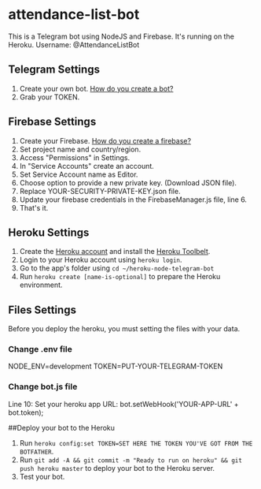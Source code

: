# attendance-list-bot
This is a Telegram bot using NodeJS and Firebase. It's running on the Heroku.
Username: @AttendanceListBot


## Telegram Settings

1. Create your own bot. [How do you create a bot?](https://core.telegram.org/bots#3-how-do-i-create-a-bot)
2. Grab your TOKEN.

## Firebase Settings

1. Create your Firebase. [How do you create a firebase?](https://console.firebase.google.com/)
2. Set project name and country/region.
3. Access "Permissions" in Settings.
4. In "Service Accounts" create an account.
5. Set Service Account name as Editor.
6. Choose option to provide a new private key. (Download JSON file).
7. Replace YOUR-SECURITY-PRIVATE-KEY.json file.
8. Update your firebase credentials in the FirebaseManager.js file, line 6.
9. That's it.

## Heroku Settings

1. Create the [Heroku account](https://heroku.com) and install the [Heroku Toolbelt](https://toolbelt.heroku.com/).
2. Login to your Heroku account using `heroku login`.
3. Go to the app's folder using `cd ~/heroku-node-telegram-bot`
4. Run `heroku create [name-is-optional]` to prepare the Heroku environment.

## Files Settings
Before you deploy the heroku, you must setting the files with your data.

### Change .env file
NODE_ENV=development
TOKEN=PUT-YOUR-TELEGRAM-TOKEN

### Change bot.js file
Line 10: Set your heroku app URL: bot.setWebHook('YOUR-APP-URL' + bot.token);


##Deploy your bot to the Heroku

1. Run `heroku config:set TOKEN=SET HERE THE TOKEN YOU'VE GOT FROM THE BOTFATHER`.
2. Run `git add -A && git commit -m "Ready to run on heroku" && git push heroku master` to deploy your bot to the Heroku server.
3. Test your bot.
